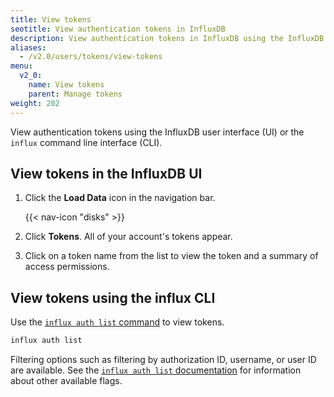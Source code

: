 ```yaml
---
title: View tokens
seotitle: View authentication tokens in InfluxDB
description: View authentication tokens in InfluxDB using the InfluxDB UI or the `influx` CLI.
aliases:
  - /v2.0/users/tokens/view-tokens
menu:
  v2_0:
    name: View tokens
    parent: Manage tokens
weight: 202
---
```


View authentication tokens using the InfluxDB user interface (UI) or the `influx`
command line interface (CLI).

## View tokens in the InfluxDB UI

1. Click the **Load Data** icon in the navigation bar.

    {{< nav-icon "disks" >}}

2. Click **Tokens**. All of your account's tokens appear.
3. Click on a token name from the list to view the token and a summary of access permissions.

## View tokens using the influx CLI

Use the [`influx auth list` command](/v2.0/reference/cli/influx/auth/list)
to view tokens.

```sh
influx auth list
```

Filtering options such as filtering by authorization ID, username, or user ID are available.
See the [`influx auth list` documentation](/v2.0/reference/cli/influx/auth/list)
for information about other available flags.
